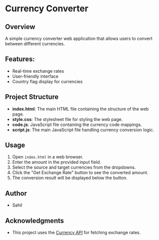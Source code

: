 # Currency Converter

## Overview

A simple currency converter web application that allows users to convert between different currencies.

## Features:

- Real-time exchange rates
- User-friendly interface
- Country flag display for currencies

## Project Structure

- **index.html**: The main HTML file containing the structure of the web page.
- **style.css**: The stylesheet file for styling the web page.
- **code.js**: JavaScript file containing the currency code mappings.
- **script.js**: The main JavaScript file handling currency conversion logic.

## Usage

1. Open `index.html` in a web browser.
2. Enter the amount in the provided input field.
3. Select the source and target currencies from the dropdowns.
4. Click the "Get Exchange Rate" button to see the converted amount.
5. The conversion result will be displayed below the button.

## Author

- Sahil

## Acknowledgments

- This project uses the [Currency API](https://github.com/fawazahmed0/currency-api) for fetching exchange rates.

